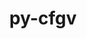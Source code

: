 ---
title: "py-cfgv"
layout: cache
categories: [package, develop]
meta: {"compilers": ["gcc@=11.4.0", "gcc@=9.4.0", "oneapi@=2024.2.1"], "num_specs": 17, "num_specs_by_stack": {"e4s": 5, "e4s-neoverse_v1": 2, "e4s-oneapi": 8, "e4s-power": 2, "root": 17}, "oss": ["ubuntu20.04", "ubuntu22.04"], "platforms": ["linux"], "stacks": ["e4s", "e4s-neoverse_v1", "e4s-oneapi", "e4s-power", "root"], "targets": ["neoverse_v1", "ppc64le", "x86_64_v3"], "versions": ["3.4.0"]}
spec_details: [{"compiler": "gcc@=9.4.0", "hash": "cq444t2l2eovcfbv2y44pme7eeu3sy4e", "os": "ubuntu20.04", "platform": "linux", "size": "-", "stacks": ["e4s-power", "root"], "tarball": "https://binaries.spack.io/develop/build_cache/linux-ubuntu20.04-ppc64le/gcc-9.4.0/py-cfgv-3.4.0/linux-ubuntu20.04-ppc64le-gcc-9.4.0-py-cfgv-3.4.0-cq444t2l2eovcfbv2y44pme7eeu3sy4e.spack", "target": "ppc64le", "variants": ["build_system=python_pip"], "versions": ["3.4.0"]}, {"compiler": "gcc@=9.4.0", "hash": "7qqelhag5h6cqatmsbd2k7em7m7o2sed", "os": "ubuntu20.04", "platform": "linux", "size": "-", "stacks": ["e4s-power", "root"], "tarball": "https://binaries.spack.io/develop/build_cache/linux-ubuntu20.04-ppc64le/gcc-9.4.0/py-cfgv-3.4.0/linux-ubuntu20.04-ppc64le-gcc-9.4.0-py-cfgv-3.4.0-7qqelhag5h6cqatmsbd2k7em7m7o2sed.spack", "target": "ppc64le", "variants": ["build_system=python_pip"], "versions": ["3.4.0"]}, {"compiler": "gcc@=11.4.0", "hash": "iw4mxi2pgm4gguuygjssadol33qnshtl", "os": "ubuntu22.04", "platform": "linux", "size": "-", "stacks": ["e4s-neoverse_v1", "root"], "tarball": "https://binaries.spack.io/develop/build_cache/linux-ubuntu22.04-neoverse_v1/gcc-11.4.0/py-cfgv-3.4.0/linux-ubuntu22.04-neoverse_v1-gcc-11.4.0-py-cfgv-3.4.0-iw4mxi2pgm4gguuygjssadol33qnshtl.spack", "target": "neoverse_v1", "variants": ["build_system=python_pip"], "versions": ["3.4.0"]}, {"compiler": "gcc@=11.4.0", "hash": "jwzadoyhuvepmavqzji347baphyd4yb2", "os": "ubuntu22.04", "platform": "linux", "size": "-", "stacks": ["e4s-neoverse_v1", "root"], "tarball": "https://binaries.spack.io/develop/build_cache/linux-ubuntu22.04-neoverse_v1/gcc-11.4.0/py-cfgv-3.4.0/linux-ubuntu22.04-neoverse_v1-gcc-11.4.0-py-cfgv-3.4.0-jwzadoyhuvepmavqzji347baphyd4yb2.spack", "target": "neoverse_v1", "variants": ["build_system=python_pip"], "versions": ["3.4.0"]}, {"compiler": "gcc@=11.4.0", "hash": "34kijhehbtjx4kmi24q4jccyqlx4oacp", "os": "ubuntu22.04", "platform": "linux", "size": "-", "stacks": ["e4s", "root"], "tarball": "https://binaries.spack.io/develop/build_cache/linux-ubuntu22.04-x86_64_v3/gcc-11.4.0/py-cfgv-3.4.0/linux-ubuntu22.04-x86_64_v3-gcc-11.4.0-py-cfgv-3.4.0-34kijhehbtjx4kmi24q4jccyqlx4oacp.spack", "target": "x86_64_v3", "variants": ["build_system=python_pip"], "versions": ["3.4.0"]}, {"compiler": "gcc@=11.4.0", "hash": "ny6v5rgw5q333xvzdti6ht7m65jxr3n6", "os": "ubuntu22.04", "platform": "linux", "size": "-", "stacks": ["e4s", "root"], "tarball": "https://binaries.spack.io/develop/build_cache/linux-ubuntu22.04-x86_64_v3/gcc-11.4.0/py-cfgv-3.4.0/linux-ubuntu22.04-x86_64_v3-gcc-11.4.0-py-cfgv-3.4.0-ny6v5rgw5q333xvzdti6ht7m65jxr3n6.spack", "target": "x86_64_v3", "variants": ["build_system=python_pip"], "versions": ["3.4.0"]}, {"compiler": "gcc@=11.4.0", "hash": "vk7ozzs2afe2jhc7vrm3hsols2g2dblx", "os": "ubuntu22.04", "platform": "linux", "size": "-", "stacks": ["e4s", "root"], "tarball": "https://binaries.spack.io/develop/build_cache/linux-ubuntu22.04-x86_64_v3/gcc-11.4.0/py-cfgv-3.4.0/linux-ubuntu22.04-x86_64_v3-gcc-11.4.0-py-cfgv-3.4.0-vk7ozzs2afe2jhc7vrm3hsols2g2dblx.spack", "target": "x86_64_v3", "variants": ["build_system=python_pip"], "versions": ["3.4.0"]}, {"compiler": "gcc@=11.4.0", "hash": "3olsn3fmdy6uyq5uneonkal4w5peg5rr", "os": "ubuntu22.04", "platform": "linux", "size": "-", "stacks": ["e4s", "root"], "tarball": "https://binaries.spack.io/develop/build_cache/linux-ubuntu22.04-x86_64_v3/gcc-11.4.0/py-cfgv-3.4.0/linux-ubuntu22.04-x86_64_v3-gcc-11.4.0-py-cfgv-3.4.0-3olsn3fmdy6uyq5uneonkal4w5peg5rr.spack", "target": "x86_64_v3", "variants": ["build_system=python_pip"], "versions": ["3.4.0"]}, {"compiler": "gcc@=11.4.0", "hash": "rv5upnx6mymje5b35g4jayhbjpxyanfv", "os": "ubuntu22.04", "platform": "linux", "size": "-", "stacks": ["e4s", "root"], "tarball": "https://binaries.spack.io/develop/build_cache/linux-ubuntu22.04-x86_64_v3/gcc-11.4.0/py-cfgv-3.4.0/linux-ubuntu22.04-x86_64_v3-gcc-11.4.0-py-cfgv-3.4.0-rv5upnx6mymje5b35g4jayhbjpxyanfv.spack", "target": "x86_64_v3", "variants": ["build_system=python_pip"], "versions": ["3.4.0"]}, {"compiler": "oneapi@=2024.2.1", "hash": "htou5i4ab635u2nav7bvbokvl4cyxni6", "os": "ubuntu22.04", "platform": "linux", "size": "-", "stacks": ["e4s-oneapi", "root"], "tarball": "https://binaries.spack.io/develop/build_cache/linux-ubuntu22.04-x86_64_v3/oneapi-2024.2.1/py-cfgv-3.4.0/linux-ubuntu22.04-x86_64_v3-oneapi-2024.2.1-py-cfgv-3.4.0-htou5i4ab635u2nav7bvbokvl4cyxni6.spack", "target": "x86_64_v3", "variants": ["build_system=python_pip"], "versions": ["3.4.0"]}, {"compiler": "oneapi@=2024.2.1", "hash": "euchdmjppviw2psf3vpqeyq2zd5npa7g", "os": "ubuntu22.04", "platform": "linux", "size": "-", "stacks": ["e4s-oneapi", "root"], "tarball": "https://binaries.spack.io/develop/build_cache/linux-ubuntu22.04-x86_64_v3/oneapi-2024.2.1/py-cfgv-3.4.0/linux-ubuntu22.04-x86_64_v3-oneapi-2024.2.1-py-cfgv-3.4.0-euchdmjppviw2psf3vpqeyq2zd5npa7g.spack", "target": "x86_64_v3", "variants": ["build_system=python_pip"], "versions": ["3.4.0"]}, {"compiler": "oneapi@=2024.2.1", "hash": "x6bgx64owtwqpga2u2jmkzcxpjneao7b", "os": "ubuntu22.04", "platform": "linux", "size": "-", "stacks": ["e4s-oneapi", "root"], "tarball": "https://binaries.spack.io/develop/build_cache/linux-ubuntu22.04-x86_64_v3/oneapi-2024.2.1/py-cfgv-3.4.0/linux-ubuntu22.04-x86_64_v3-oneapi-2024.2.1-py-cfgv-3.4.0-x6bgx64owtwqpga2u2jmkzcxpjneao7b.spack", "target": "x86_64_v3", "variants": ["build_system=python_pip"], "versions": ["3.4.0"]}, {"compiler": "oneapi@=2024.2.1", "hash": "ujvlxw24bx6lfpu463tktcvmzinr4ita", "os": "ubuntu22.04", "platform": "linux", "size": "-", "stacks": ["e4s-oneapi", "root"], "tarball": "https://binaries.spack.io/develop/build_cache/linux-ubuntu22.04-x86_64_v3/oneapi-2024.2.1/py-cfgv-3.4.0/linux-ubuntu22.04-x86_64_v3-oneapi-2024.2.1-py-cfgv-3.4.0-ujvlxw24bx6lfpu463tktcvmzinr4ita.spack", "target": "x86_64_v3", "variants": ["build_system=python_pip"], "versions": ["3.4.0"]}, {"compiler": "oneapi@=2024.2.1", "hash": "dzfxlvp4nekt2rpbvz3o3yde3ghptjdr", "os": "ubuntu22.04", "platform": "linux", "size": "-", "stacks": ["e4s-oneapi", "root"], "tarball": "https://binaries.spack.io/develop/build_cache/linux-ubuntu22.04-x86_64_v3/oneapi-2024.2.1/py-cfgv-3.4.0/linux-ubuntu22.04-x86_64_v3-oneapi-2024.2.1-py-cfgv-3.4.0-dzfxlvp4nekt2rpbvz3o3yde3ghptjdr.spack", "target": "x86_64_v3", "variants": ["build_system=python_pip"], "versions": ["3.4.0"]}, {"compiler": "oneapi@=2024.2.1", "hash": "i7hs53pr3266ij4inpaz3h4fxx3m5reh", "os": "ubuntu22.04", "platform": "linux", "size": "-", "stacks": ["e4s-oneapi", "root"], "tarball": "https://binaries.spack.io/develop/build_cache/linux-ubuntu22.04-x86_64_v3/oneapi-2024.2.1/py-cfgv-3.4.0/linux-ubuntu22.04-x86_64_v3-oneapi-2024.2.1-py-cfgv-3.4.0-i7hs53pr3266ij4inpaz3h4fxx3m5reh.spack", "target": "x86_64_v3", "variants": ["build_system=python_pip"], "versions": ["3.4.0"]}, {"compiler": "oneapi@=2024.2.1", "hash": "nus7tp6wjtr6l4paw2gllm54724lh3dn", "os": "ubuntu22.04", "platform": "linux", "size": "-", "stacks": ["e4s-oneapi", "root"], "tarball": "https://binaries.spack.io/develop/build_cache/linux-ubuntu22.04-x86_64_v3/oneapi-2024.2.1/py-cfgv-3.4.0/linux-ubuntu22.04-x86_64_v3-oneapi-2024.2.1-py-cfgv-3.4.0-nus7tp6wjtr6l4paw2gllm54724lh3dn.spack", "target": "x86_64_v3", "variants": ["build_system=python_pip"], "versions": ["3.4.0"]}, {"compiler": "oneapi@=2024.2.1", "hash": "zibckulfflzr2xn5lyrgxhtwwcr7ls72", "os": "ubuntu22.04", "platform": "linux", "size": "-", "stacks": ["e4s-oneapi", "root"], "tarball": "https://binaries.spack.io/develop/build_cache/linux-ubuntu22.04-x86_64_v3/oneapi-2024.2.1/py-cfgv-3.4.0/linux-ubuntu22.04-x86_64_v3-oneapi-2024.2.1-py-cfgv-3.4.0-zibckulfflzr2xn5lyrgxhtwwcr7ls72.spack", "target": "x86_64_v3", "variants": ["build_system=python_pip"], "versions": ["3.4.0"]}]
---
